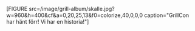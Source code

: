 [FIGURE src=/image/grill-album/skalle.jpg?w=960&h=400&cf&a=0,20,25,13&f0=colorize,40,0,0,0 caption="GrillCon har hänt förr! Vi har en historia!"]
